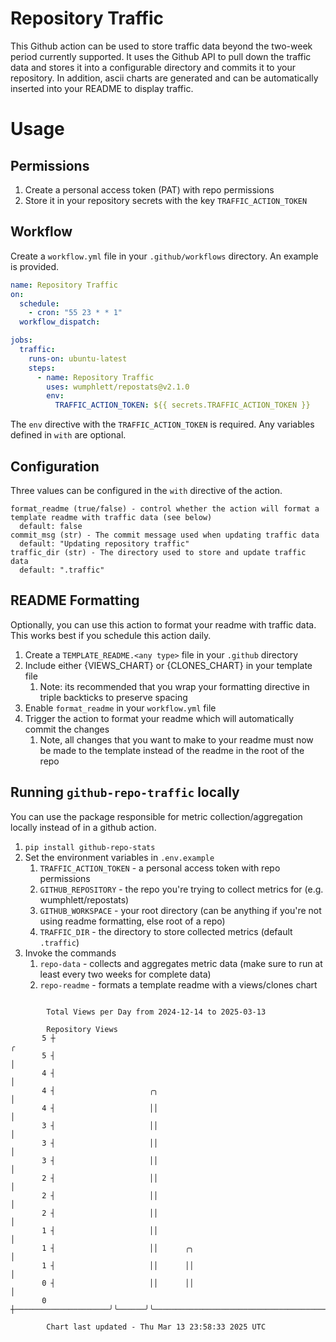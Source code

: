 # Repository Traffic

This Github action can be used to store traffic data beyond the two-week period currently supported.
It uses the Github API to pull down the traffic data and stores it into a configurable directory and commits it to your 
repository. In addition, ascii charts are generated and can be automatically inserted into your README to display traffic.

# Usage
## Permissions
1. Create a personal access token (PAT) with repo permissions
2. Store it in your repository secrets with the key `TRAFFIC_ACTION_TOKEN`

## Workflow
Create a `workflow.yml` file in your `.github/workflows` directory. An example is provided.

```yaml
name: Repository Traffic
on:
  schedule:
    - cron: "55 23 * * 1"
  workflow_dispatch:

jobs:
  traffic:
    runs-on: ubuntu-latest
    steps:
      - name: Repository Traffic
        uses: wumphlett/repostats@v2.1.0
        env:
          TRAFFIC_ACTION_TOKEN: ${{ secrets.TRAFFIC_ACTION_TOKEN }}
```
The `env` directive with the `TRAFFIC_ACTION_TOKEN` is required. Any variables defined in `with` are optional.

## Configuration
Three values can be configured in the `with` directive of the action.
```
format_readme (true/false) - control whether the action will format a template readme with traffic data (see below)
  default: false
commit_msg (str) - The commit message used when updating traffic data
  default: "Updating repository traffic"
traffic_dir (str) - The directory used to store and update traffic data
  default: ".traffic"
```

## README Formatting
Optionally, you can use this action to format your readme with traffic data. This works best if you schedule this action
daily.

1. Create a `TEMPLATE_README.<any type>` file in your `.github` directory
2. Include either {VIEWS_CHART} or {CLONES_CHART} in your template file
   1. Note: its recommended that you wrap your formatting directive in triple backticks to preserve spacing
3. Enable `format_readme` in your `workflow.yml` file
4. Trigger the action to format your readme which will automatically commit the changes
   1. Note, all changes that you want to make to your readme must now be made to the template instead of the readme in the root of the repo

## Running `github-repo-traffic` locally
You can use the package responsible for metric collection/aggregation locally instead of in a github action.

1. `pip install github-repo-stats`
2. Set the environment variables in `.env.example`
   1. `TRAFFIC_ACTION_TOKEN` - a personal access token with repo permissions
   2. `GITHUB_REPOSITORY` - the repo you're trying to collect metrics for (e.g. wumphlett/repostats)
   3. `GITHUB_WORKSPACE` - your root directory (can be anything if you're not using readme formatting, else root of a repo)
   4. `TRAFFIC_DIR` - the directory to store collected metrics (default `.traffic`)
3. Invoke the commands
   1. `repo-data` - collects and aggregates metric data (make sure to run at least every two weeks for complete data)
   2. `repo-readme` - formats a template readme with a views/clones chart

```

        Total Views per Day from 2024-12-14 to 2025-03-13

        Repository Views
       5 ┼                                                                                        ╭
       5 ┤                                                                                        │
       4 ┤                                                                                        │
       4 ┤                     ╭╮                                                                 │
       4 ┤                     ││                                                                 │
       3 ┤                     ││                                                                 │
       3 ┤                     ││                                                                 │
       3 ┤                     ││                                                                 │
       2 ┤                     ││                                                                 │
       2 ┤                     ││                                                                 │
       2 ┤                     ││                                                                 │
       1 ┤                     ││                                                                 │
       1 ┤                     ││      ╭╮                                                         │
       1 ┤                     ││      ││                                                         │
       0 ┤                     ││      ││                                                         │
       0 ┼─────────────────────╯╰──────╯╰─────────────────────────────────────────────────────────╯

        Chart last updated - Thu Mar 13 23:58:33 2025 UTC
        
```
